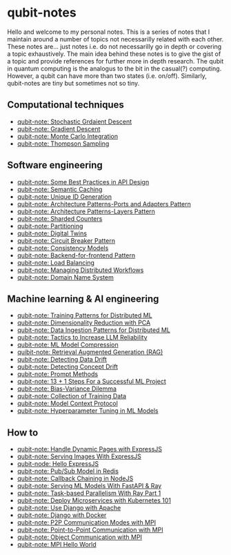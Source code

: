 # qubit-notes

Hello and welcome to my personal notes. This is a series of notes that I maintain around a number of topics not necessarilly related
with each other. These notes are... just notes i.e. do not necessarilly go in depth or covering a topic exhaustively. 
The main idea behind these notes is to give the gist of a topic and provide references for further more in depth research.
The qubit in quantum computing is the analogus to the bit in the casual(?) computing. However,
a qubit can have more than two states (i.e. on/off). Similarly, qubit-notes are tiny but sometimes not so tiny.


## Computational techniques

- <a href="comp_techs/2025-05-24-stochastic-grdaient-descent.md">qubit-note: Stochastic Grdaient Descent</a>
- <a href="comp_techs/2025-05-17-gradient-descent.md">qubit-note: Gradient Descent</a>
- <a href="comp_techs/2025-05-11-monte-carlo-integration.md">qubit-note: Monte Carlo Integration</a>
- <a href="comp_techs/2025-05-10-thompson-sampling.md">qubit-note: Thompson Sampling</a>

## Software engineering

- <a href="software_engineering/2025-08-16-some-best-practices-api-design.md"> qubit-note: Some Best Practices in API Design</a>
- <a href="software_engineering/2025-08-16-semantic-caching.md">qubit-note: Semantic Caching</a>
- <a href="software_engineering/2025-08-14-unique-id-generation.md">qubit-note: Unique ID Generation</a>
- <a href="software_engineering/2025-08-13-architecture-patterns-ports-and-adapters-pattern.md">qubit-note: Architecture Patterns-Ports and Adapters Pattern</a>
- <a href="software_engineering/2025-08-12-architecture-patterns-layers-pattern.md">qubit-note: Architecture Patterns-Layers Pattern</a>
- <a href="software_engineering/2025-08-11-sharded-counters.md">qubit-note: Sharded Counters</a>
- <a href="software_engineering/2025-08-04-partitioning.md">qubit-note: Partitioning</a> 
- <a href="software_engineering/2025-07-28-digital-twins.md">qubit-note: Digital Twins</a>
- <a href="software_engineering/2025-04-30-circuit-breaker-pattern.md">qubit-note: Circuit Breaker Pattern</a>
- <a href="software_engineering/2025-04-28-consistency-models.md">qubit-note: Consistency Models</a>
- <a href="software_engineering/2025-04-22-backend-for-frontend-pattern.md">qubit-note: Backend-for-frontend Pattern</a>
- <a href="software_engineering/2025-04-21-load-balancing.md">qubit-note: Load Balancing</a>
- <a href="software_engineering/2025-04-20-managing-distributed-workflows.md">qubit-note: Managing Distributed Workflows</a>
- <a href="software_engineering/2025-04-18-domain-name-system.md">qubit-note: Domain Name System</a>

## Machine learning & AI engineering

- <a href="ml/2025-05-11-training-patterns-for-distributed-ML.md">qubit-note: Training Patterns for Distributed ML</a>
- <a href="ml/2025-05-08-dimensionality-reduction-with-PCA.md">qubit-note: Dimensionality Reduction with PCA</a>
- <a href="ml/2025-05-07-data-ingestion-patterns-for-dist-ml.md">qubit-note: Data Ingestion Patterns for Distributed ML</a>
- <a href="ml/2025-05-06-tactics-to-increase-llm-reliability.md">qubit-note: Tactics to Increase LLM Reliability</a>
- <a href="ml/2025-05-05-ml-model-compression.md">qubit-note: ML Model Compression</a>
- <a href="ml/2025-05-03-retrieval-augmented-generation.md">quibit-note: Retrieval Augmented Generation (RAG)</a>
- <a href="ml/2025-05-01-detecting-data-drift.md">qubit-note: Detecting Data Drift</a>
- <a href="ml/2025-05-01-detecting-concept-drift.md">qubit-note: Detecting Concept Drift</a>
- <a href="ml/2025-04-29-prompt-methods.md">qubit-note: Prompt Methods</a>
- <a href="ml/2024-06-18-13_steps_to_successful_ml_project.md">qubit-note: 13 + 1 Steps For a Successful ML Project</a>
- <a href="ml/2025-04-26-bias-variance-dilemma.md">qubit-note: Bias-Variance Dilemma</a>
- <a href="ml/2025-04-24-collection-of-training-data.md">qubit-note: Collection of Training Data</a>
- <a href="ml/2025-04-23-model-context-protocol.md">qubit-note: Model Context Protocol</a>
- <a href="ml/2025-04-28-hyperparameter-tuning-ml-models.md">qubit-note: Hyperparameter Tuning in ML Models</a> 

## How to

- <a href="how_to/2025-05-10-handle-dynamic-pages-with-expressJS.md">qubit-note: Handle Dynamic Pages with ExpressJS</a>
- <a href="how_to/2025-05-09-serving-images-with-expressJS.md">qubit-note: Serving Images With ExpressJS</a>
- <a href="how_to/2025-05-08-hello-expressJS.md">qubit-node: Hello ExpressJS</a>
- <a href="how_to/2025-05-06-pub-sub-model-in-redis.md">qubit-note: Pub/Sub Model in Redis</a>
- <a href="how_to/2025-05-06-callback-chaning-in-nodeJS.md">qubit-note: Callback Chaining in NodeJS</a>
- <a href="how_to/2025-05-01-serving-ml-models-with-fastapi-ray.md">qubit-note: Serving ML Models With FastAPI & Ray</a>
- <a href="how_to/2025-04-29-task-based-parallelism-with-ray.md">qubit-note: Task-based Parallelism With Ray Part 1</a>
- <a href="how_to/2023-11-15-kubernetes_101.md">qubit-note: Deploy Microservices with Kubernetes 101</a>
- <a href="how_to/2021-07-15-django-apache.md">qubit-note: Use Django with Apache</a>
- <a href="how_to/2021-07-29-django-with-docker.md">qubit-note: Django with Docker</a>
- <a href="how_to/2021-07-08-p2p-communication-modes-with-mpi.md">qubit-note: P2P Communication Modes with MPI</a>
- <a href="how_to/2021-07-07-point-to-point-communication-with-mpi.md">qubit-note: Point-to-Point Communication with MPI</a>
- <a href="how_to/2021-06-24-object-communication-with-mpi.md">qubit-note: Object Communication with MPI</a>
- <a href="how_to/2021-06-13-mpi-hello-world.md">qubit-note: MPI Hello World</a>
